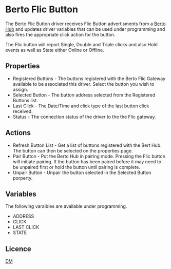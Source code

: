 # Berto Flic Button

The Berto Flic Button driver receives Flic Button advertisments from a [Berto Hub](../../src/Berto_Hub/README.md) and updates driver variables that can be used under programming and also fires the appropriate click action for the button.

The Flic button will report Single, Double and Triple clicks and also Hold events as well as State either Online or Offline.

## Properties

* Registered Buttons - The buttons registered with the Berto Flic Gateway available to be associated this driver. Select the button you wish to assign.
* Selected Button - The button address selected from the Registered Buttons list.
* Last Click - The Date/Time and click type of the last button click received.
* Status - The connection status of the driver to the the Flic gateway.

## Actions

* Refresh Button List - Get a list of buttons registered with the Bert Hub. The button can then be selected on the properties page.
* Pair Button - Put the Berto Hub in pairing mode. Pressing the Flic button will initiate pairing. If the button has been paired before it may need to be unpaired first or hold the button until pairing is complete.
* Unpair Button - Unpair the button selected in the Selected Button porperty.


## Variables

The following varaibles are available under programming.

* ADDRESS
* CLICK
* LAST CLICK
* STATE

## Licence

[DM](../../LICENSE.md)